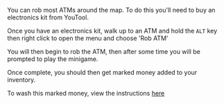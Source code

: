 You can rob most ATMs around the map. To do this you'll need to buy an electronics kit from YouTool.

Once you have an electronics kit, walk up to an ATM and hold the ```ALT``` key then right click to open the menu and choose 'Rob ATM'

You will then begin to rob the ATM, then after some time you will be prompted to play the minigame.

Once complete, you should then get marked money added to your inventory.

To wash this marked money, view the instructions [here](https://plantpotrp.jdbnet.co.uk/Services/Money%20Wash/)